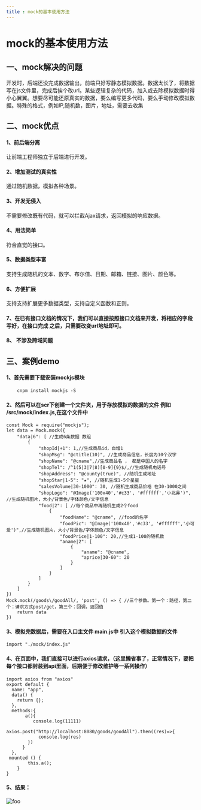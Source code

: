 ```yaml
---
title : mock的基本使用方法
---
```


# mock的基本使用方法
## 一、mock解决的问题
开发时，后端还没完成数据输出，前端只好写静态模拟数据。数据太长了，将数据写在js文件里，完成后挨个改url。某些逻辑复杂的代码，加入或去除模拟数据时得小心翼翼。想要尽可能还原真实的数据，要么编写更多代码，要么手动修改模拟数据。特殊的格式，例如IP,随机数，图片，地址，需要去收集

## 二、mock优点
#### 1、前后端分离

让前端工程师独立于后端进行开发。

#### 2、增加测试的真实性

通过随机数据，模拟各种场景。

#### 3、开发无侵入

不需要修改既有代码，就可以拦截Ajax请求，返回模拟的响应数据。

#### 4、用法简单

符合直觉的接口。

#### 5、数据类型丰富

支持生成随机的文本、数字、布尔值、日期、邮箱、链接、图片、颜色等。

#### 6、方便扩展

支持支持扩展更多数据类型，支持自定义函数和正则。

#### 7、在已有接口文档的情况下，我们可以直接按照接口文档来开发，将相应的字段写好，在接口完成 之后，只需要改变url地址即可。

#### 8、 不涉及跨域问题

## 三、案例demo
#### 1、首先需要下载安装mockjs模块
```
    cnpm install mockjs -S
```
#### 2、然后可以在scr下创建一个文件夹，用于存放模拟的数据的文件 例如 /src/mock/index.js,在这个文件中

```
const Mock = require("mockjs");
let data = Mock.mock({
    "data|6": [ //生成6条数据 数组
        {
            "shopId|+1": 1,//生成商品id，自增1
            "shopMsg": "@ctitle(10)", //生成商品信息，长度为10个汉字
            "shopName": "@cname",//生成商品名 ， 都是中国人的名字
            "shopTel": /^1(5|3|7|8)[0-9]{9}$/,//生成随机电话号
            "shopAddress": "@county(true)", //随机生成地址
            "shopStar|1-5": "★", //随机生成1-5个星星
            "salesVolume|30-1000": 30, //随机生成商品价格 在30-1000之间
            "shopLogo": "@Image('100x40','#c33', '#ffffff','小北鼻')", //生成随机图片，大小/背景色/字体颜色/文字信息
            "food|2": [ //每个商品中再随机生成2个food
                {
                    "foodName": "@cname", //food的名字
                    "foodPic": "@Image('100x40','#c33', '#ffffff','小可爱')",//生成随机图片，大小/背景色/字体颜色/文字信息
                    "foodPrice|1-100": 20,//生成1-100的随机数
                    "aname|2": [
                        { 
                            "aname": "@cname", 
                            "aprice|30-60": 20 
                        }
                    ]
                }
            ]
        }
    ]
})
Mock.mock(/goods\/goodAll/, 'post', () => { //三个参数。第一个：路径，第二个：请求方式post/get，第三个：回调，返回值
    return data
})
```

#### 3、模拟完数据后，需要在入口主文件 main.js中 引入这个模拟数据的文件
```
import "./mock/index.js"
```

#### 4、在页面中，我们直接可以进行axios请求，（这里懒省事了，正常情况下，要把每个接口都封装到api里面，后期便于修改维护等一系列操作）
```
import axios from "axios"
export default {
  name: "app",
  data() {
    return {};
  },
  methods:{
       a(){
          console.log(11111)
          axios.post("http://localhost:8080/goods/goodAll").then((res)=>{
            console.log(res)
        })
      }
  },  
 mounted () {
        this.a();
    }
}
```

#### 5、结果：
<img :src="$withBase('/assets/image/document/mockBaseUse/img.png')" alt="foo">
